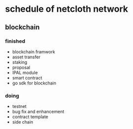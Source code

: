 # schedule of netcloth network

## blockchain

### finished

* blockchain framwork
* asset transfer
* staking
* proposal
* IPAL module
* smart contract
* go sdk for blockchain

### doing

* testnet
* bug fix and enhancement
* contract template
* side chain
